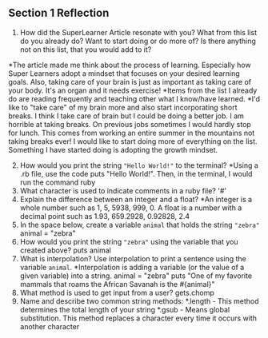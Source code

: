 ## Section 1 Reflection

1. How did the SuperLearner Article resonate with you? What from this list do you already do? Want to start doing or do more of? Is there anything not on this list, that you would add to it?

*The article made me think about the process of learning. Especially how Super Learners adopt a mindset that focuses on your desired learning goals. Also, taking care of your brain is just as important as taking care of your body. It's an organ and it needs exercise!
*Items from the list I already do are reading frequently and teaching other what I know/have learned.
*I'd like to "take care" of my brain more and also start incorporating short breaks. I think I take care of brain but I could be doing a better job. I am horrible at taking breaks. On previous jobs sometimes I would hardly stop for lunch. This comes from working an entire summer in the mountains not taking breaks ever! I would like to start doing more of everything on the list. Something I have started doing is adopting the growth mindset.

2. How would you print the string `"Hello World!"` to the terminal?
*Using a .rb file, use the code puts "Hello World!". Then, in the terminal, I would run the command ruby <file name.rb>
3. What character is used to indicate comments in a ruby file?
'#'
4. Explain the difference between an integer and a float?
*An integer is a whole number such as 1, 5, 5938, 999, 0. A float is a number with a decimal point such as 1.93, 659.2928, 0.92828, 2.4
5. In the space below, create a variable `animal` that holds the string `"zebra"`
animal = "zebra"
6. How would you print the string `"zebra"` using the variable that you created above?
puts animal
7. What is interpolation? Use interpolation to print a sentence using the variable `animal`.
*Interpolation is adding a variable (or the value of a given variable) into a string.
animal = "zebra"
puts "One of my favorite mammals that roams the African Savanah is the #{animal}"
8. What method is used to get input from a user?
gets.chomp
9. Name and describe two common string methods:
*.length - This method determines the total length of your string
*.gsub - Means global substitution. This method replaces a character every time it occurs with another character
